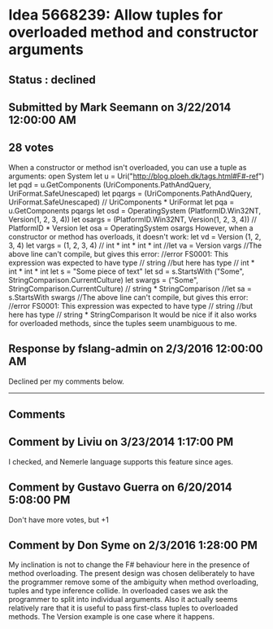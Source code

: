 # Idea 5668239: Allow tuples for overloaded method and constructor arguments #

## Status : declined

## Submitted by Mark Seemann on 3/22/2014 12:00:00 AM

## 28 votes

When a constructor or method isn't overloaded, you can use a tuple as arguments:
open System
let u = Uri("http://blog.ploeh.dk/tags.html#F#-ref")
let pqd = u.GetComponents (UriComponents.PathAndQuery, UriFormat.SafeUnescaped)
let pqargs = (UriComponents.PathAndQuery, UriFormat.SafeUnescaped) // UriComponents * UriFormat
let pqa = u.GetComponents pqargs
let osd = OperatingSystem (PlatformID.Win32NT, Version(1, 2, 3, 4))
let osargs = (PlatformID.Win32NT, Version(1, 2, 3, 4)) // PlatformID * Version
let osa = OperatingSystem osargs
However, when a constructor or method has overloads, it doesn't work:
let vd = Version (1, 2, 3, 4)
let vargs = (1, 2, 3, 4) // int * int * int * int
//let va = Version vargs
//The above line can't compile, but gives this error:
//error FS0001: This expression was expected to have type
// string
//but here has type
// int * int * int * int
let s = "Some piece of text"
let sd = s.StartsWith ("Some", StringComparison.CurrentCulture)
let swargs = ("Some", StringComparison.CurrentCulture) // string * StringComparison
//let sa = s.StartsWith swargs
//The above line can't compile, but gives this error:
//error FS0001: This expression was expected to have type
// string
//but here has type
// string * StringComparison
It would be nice if it also works for overloaded methods, since the tuples seem unambiguous to me.



## Response by fslang-admin on 2/3/2016 12:00:00 AM

Declined per my comments below.

------------------------
## Comments


## Comment by Liviu on 3/23/2014 1:17:00 PM
I checked, and Nemerle language supports this feature since ages.


## Comment by Gustavo Guerra on 6/20/2014 5:08:00 PM
Don't have more votes, but +1


## Comment by Don Syme on 2/3/2016 1:28:00 PM
My inclination is not to change the F# behaviour here in the presence of method overloading.
The present design was chosen deliberately to have the programmer remove some of the ambiguity when method overloading, tuples and type inference collide. In overloaded cases we ask the programmer to split into individual arguments.
Also it actually seems relatively rare that it is useful to pass first-class tuples to overloaded methods. The Version example is one case where it happens.

